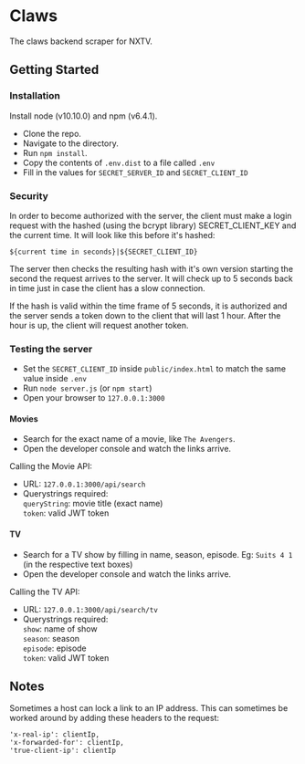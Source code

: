 # Claws

The claws backend scraper for NXTV.

## Getting Started

### Installation

Install node (v10.10.0) and npm (v6.4.1).
- Clone the repo.
- Navigate to the directory.
- Run `npm install`.
- Copy the contents of `.env.dist` to a file called `.env`
- Fill in the values for `SECRET_SERVER_ID` and `SECRET_CLIENT_ID`

### Security
In order to become authorized with the server, the client must make a login
request with the hashed (using the bcrypt library) SECRET_CLIENT_KEY and the
current time. It will look like this before it's hashed:

`${current time in seconds}|${SECRET_CLIENT_ID}`

The server then checks the resulting hash with it's own version starting the
second the request arrives to the server. It will check up to 5 seconds back in
time just in case the client has a slow connection.

If the hash is valid within the time frame of 5 seconds, it is authorized and
the server sends a token down to the client that will last 1 hour. After the
hour is up, the client will request another token.

### Testing the server

- Set the `SECRET_CLIENT_ID` inside `public/index.html` to match the same value inside `.env`
- Run `node server.js` (or `npm start`)
- Open your browser to `127.0.0.1:3000`

#### Movies
- Search for the exact name of a movie, like `The Avengers`.
- Open the developer console and watch the links arrive.

Calling the Movie API:
- URL: `127.0.0.1:3000/api/search`
- Querystrings required: <br>
    `queryString`: movie title (exact name) <br>
    `token`: valid JWT token


#### TV
- Search for a TV show by filling in name, season, episode. Eg: `Suits 4 1` (in the respective text boxes)
- Open the developer console and watch the links arrive.

Calling the TV API:
- URL: `127.0.0.1:3000/api/search/tv`
- Querystrings required: <br>
    `show`: name of show <br>
    `season`: season <br>
    `episode`: episode <br>
    `token`: valid JWT token

## Notes

Sometimes a host can lock a link to an IP address. This can sometimes be worked around by adding these headers to the request:
```
'x-real-ip': clientIp,
'x-forwarded-for': clientIp,
'true-client-ip': clientIp
```